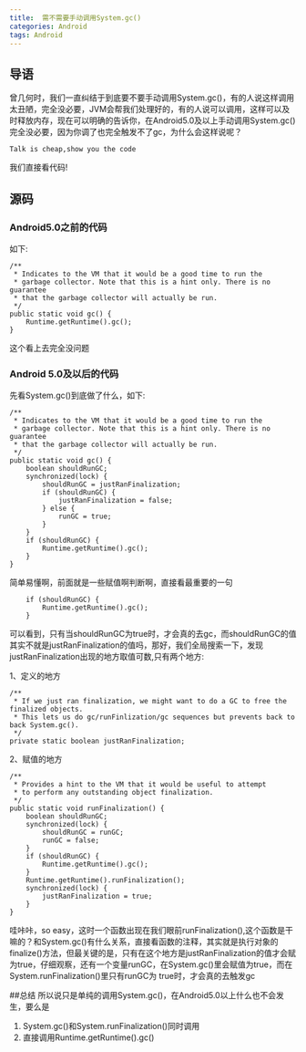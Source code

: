 ```yaml
---
title:  需不需要手动调用System.gc()
categories: Android
tags: Android
---
```

## 导语
曾几何时，我们一直纠结于到底要不要手动调用System.gc()，有的人说这样调用太丑陋，完全没必要，JVM会帮我们处理好的，有的人说可以调用，这样可以及时释放内存，现在可以明确的告诉你，在Android5.0及以上手动调用System.gc()完全没必要，因为你调了也完全触发不了gc，为什么会这样说呢？

`Talk is cheap,show you the code`

我们直接看代码!


## 源码

### Android5.0之前的代码

如下:

    /**
     * Indicates to the VM that it would be a good time to run the
     * garbage collector. Note that this is a hint only. There is no guarantee
     * that the garbage collector will actually be run.
     */
    public static void gc() {
        Runtime.getRuntime().gc();
    }
	
这个看上去完全没问题

### Android 5.0及以后的代码

先看System.gc()到底做了什么，如下:


    /**
     * Indicates to the VM that it would be a good time to run the
     * garbage collector. Note that this is a hint only. There is no guarantee
     * that the garbage collector will actually be run.
     */
    public static void gc() {
        boolean shouldRunGC;
        synchronized(lock) {
            shouldRunGC = justRanFinalization;
            if (shouldRunGC) {
                justRanFinalization = false;
            } else {
                runGC = true;
            }
        }
        if (shouldRunGC) {
            Runtime.getRuntime().gc();
        }
    }


简单易懂啊，前面就是一些赋值啊判断啊，直接看最重要的一句

        if (shouldRunGC) {
            Runtime.getRuntime().gc();
        }
		
可以看到，只有当shouldRunGC为true时，才会真的去gc，而shouldRunGC的值其实不就是justRanFinalization的值吗，那好，我们全局搜索一下，发现justRanFinalization出现的地方取值可数,只有两个地方:

1、定义的地方

    /**
     * If we just ran finalization, we might want to do a GC to free the finalized objects.
     * This lets us do gc/runFinlization/gc sequences but prevents back to back System.gc().
     */
    private static boolean justRanFinalization;
2、赋值的地方

    /**
     * Provides a hint to the VM that it would be useful to attempt
     * to perform any outstanding object finalization.
     */
    public static void runFinalization() {
        boolean shouldRunGC;
        synchronized(lock) {
            shouldRunGC = runGC;
            runGC = false;
        }
        if (shouldRunGC) {
            Runtime.getRuntime().gc();
        }
        Runtime.getRuntime().runFinalization();
        synchronized(lock) {
            justRanFinalization = true;
        }
    }
	
哇咔咔，so easy，这时一个函数出现在我们眼前runFinalization(),这个函数是干嘛的？和System.gc()有什么关系，直接看函数的注释，其实就是执行对象的finalize()方法，但最关键的是，只有在这个地方是justRanFinalization的值才会赋为true，仔细观察，还有一个变量runGC，在System.gc()里会赋值为true，而在System.runFinalization()里只有runGC为
true时，才会真的去触发gc

##总结
所以说只是单纯的调用System.gc()，在Android5.0以上什么也不会发生，要么是
1. System.gc()和System.runFinalization()同时调用
2. 直接调用Runtime.getRuntime().gc()